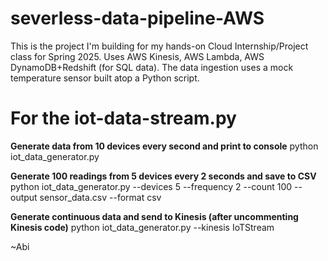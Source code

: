 # severless-data-pipeline-AWS
This is the project I'm building for my hands-on Cloud Internship/Project class for Spring 2025. Uses AWS Kinesis, AWS Lambda, AWS DynamoDB+Redshift (for SQL data).
The data ingestion uses a mock temperature sensor built atop a Python script.

# For the iot-data-stream.py

**Generate data from 10 devices every second and print to console**
python iot_data_generator.py

**Generate 100 readings from 5 devices every 2 seconds and save to CSV**
python iot_data_generator.py --devices 5 --frequency 2 --count 100 --output sensor_data.csv --format csv

**Generate continuous data and send to Kinesis (after uncommenting Kinesis code)**
python iot_data_generator.py --kinesis IoTStream


~Abi
